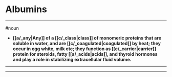 # Albumins
---
#noun
- **[[a/_any|Any]] of a [[c/_class|class]] of monomeric proteins that are soluble in water, and are [[c/_coagulated|coagulated]] by heat; they occur in egg white, milk etc; they function as [[c/_carrier|carrier]] protein for steroids, fatty [[a/_acids|acids]], and thyroid hormones and play a role in stabilizing extracellular fluid volume.**
---
---
